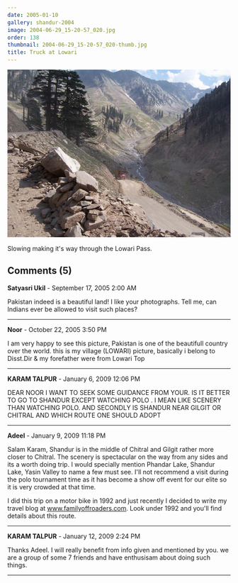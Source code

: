 ```yaml
---
date: 2005-01-10
gallery: shandur-2004
image: 2004-06-29_15-20-57_020.jpg
order: 138
thumbnail: 2004-06-29_15-20-57_020-thumb.jpg
title: Truck at Lowari
---
```


![Truck at Lowari](./2004-06-29_15-20-57_020.jpg)

Slowing making it's way through the Lowari Pass.

<div id="comments">

## Comments (5)

**Satyasri Ukil** - September 17, 2005  2:00 AM

Pakistan indeed is a beautiful land!
I like your photographs.
Tell me, can Indians ever be allowed to visit such places?

---

**Noor** - October 22, 2005  3:50 PM

I am very happy to see this picture, Pakistan is one of the beautifull country over the world. this is my village (LOWARI) picture, basically i belong to Disst.Dir & my forefather were from Lowari Top

---

**KARAM TALPUR** - January  6, 2009 12:06 PM

DEAR NOOR I WANT TO SEEK SOME GUIDANCE FROM YOUR. IS IT BETTER TO GO TO SHANDUR EXCEPT WATCHING POLO . I MEAN LIKE SCENERY THAN WATCHING POLO. AND SECONDLY IS SHANDUR NEAR GILGIT OR CHITRAL AND WHICH ROUTE ONE SHOULD ADOPT

---

**Adeel** - January  9, 2009 11:18 PM

Salam Karam,
Shandur is in the middle of Chitral and Gilgit rather more closer to Chitral. The scenery is spectacular on the way from any sides and its a worth doing trip. I would specially mention Phandar Lake, Shandur Lake, Yasin Valley to name a few must see. I'll not recommend a visit during the polo tournament time as it has become a show off event for our elite so it is very crowded at that time.

I did this trip on a motor bike in 1992 and just recently I decided to write my travel blog at www.familyoffroaders.com. Look under 1992 and you'll find details about this route.

---

**KARAM TALPUR** - January 12, 2009  2:24 PM

Thanks Adeel. I will really benefit from info given and mentioned by you. we are a group of some 7 friends and have enthusisam about doing such things.

---

</div>